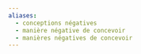 ```yaml
---
aliases:
  - conceptions négatives
  - manière négative de concevoir
  - manières négatives de concevoir
---
```

